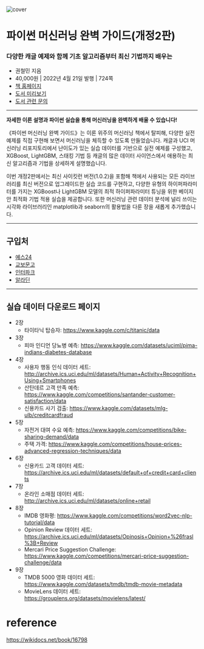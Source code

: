 ![cover](cover.jpg)

# 파이썬 머신러닝 완벽 가이드(개정2판)
### 다양한 캐글 예제와 함께 기초 알고리즘부터 최신 기법까지 배우는

- 권철민 지음
- 40,000원 | 2022년 4월 21일 발행 | 724쪽
- [책 홈페이지](https://wikibook.co.kr/pymlrev2/)
- [도서 미리보기](http://www.yes24.com/Product/Viewer/Preview/108824557)
- [도서 관련 문의](https://wikibook.co.kr/support/contact/)

---

**자세한 이론 설명과 파이썬 실습을 통해 머신러닝을 완벽하게 배울 수 있습니다!**

《파이썬 머신러닝 완벽 가이드》는 이론 위주의 머신러닝 책에서 탈피해, 다양한 실전 예제를 직접 구현해 보면서 머신러닝을 체득할 수 있도록 만들었습니다. 캐글과 UCI 머신러닝 리포지토리에서 난이도가 있는 실습 데이터를 기반으로 실전 예제를 구성했고, XGBoost, LightGBM, 스태킹 기법 등 캐글의 많은 데이터 사이언스에서 애용하는 최신 알고리즘과 기법을 상세하게 설명했습니다.

이번 개정2판에서는 최신 사이킷런 버전(1.0.2)을 포함해 책에서 사용되는 모든 라이브러리를 최신 버전으로 업그레이드한 실습 코드를 구현하고, 다양한 유형의 하이퍼파라미터를 가지는 XGBoost나 LightGBM 모델의 최적 하이퍼파라미터 튜닝을 위한 베이지안 최적화 기법 적용 실습을 제공합니다. 또한 머신러닝 관련 데이터 분석에 널리 쓰이는 시각화 라이브러리인 matplotlib과 seaborn의 활용법을 다룬 장을 새롭게 추가했습니다.

---
 
 ## 구입처
 
 - [예스24](http://www.yes24.com/Product/Goods/108824557)
 - [교보문고](https://product.kyobobook.co.kr/detail/S000001766511)
 - [인터파크](http://book.interpark.com/product/BookDisplay.do?_method=detail&sc.prdNo=354679508)
 - [알라딘](https://www.aladin.co.kr/shop/wproduct.aspx?ItemId=292601583)

---

## 실습 데이터 다운로드 페이지

- 2장
    - 타이타닉 탑승자: <https://www.kaggle.com/c/titanic/data>
- 3장
    - 피마 인디언 당뇨병 예측: <https://www.kaggle.com/datasets/uciml/pima-indians-diabetes-database>
- 4장
    - 사용자 행동 인식 데이터 세트: <http://archive.ics.uci.edu/ml/datasets/Human+Activity+Recognition+Using+Smartphones>
    - 산탄데르 고객 만족 예측: <https://www.kaggle.com/competitions/santander-customer-satisfaction/data>
    - 신용카드 사기 검출: <https://www.kaggle.com/datasets/mlg-ulb/creditcardfraud>
- 5장
    - 자전거 대여 수요 예측: <https://www.kaggle.com/competitions/bike-sharing-demand/data>
    - 주택 가격: <https://www.kaggle.com/competitions/house-prices-advanced-regression-techniques/data>
- 6장
    - 신용카드 고객 데이터 세트: <https://archive.ics.uci.edu/ml/datasets/default+of+credit+card+clients>
- 7장
    - 온라인 소매점 데이터 세트: <http://archive.ics.uci.edu/ml/datasets/online+retail>
- 8장
    - IMDB 영화평: <https://www.kaggle.com/competitions/word2vec-nlp-tutorial/data>
    - Opinion Review 데이터 세트: <https://archive.ics.uci.edu/ml/datasets/Opinosis+Opinion+%26frasl%3B+Review>
    - Mercari Price Suggestion Challenge: <https://www.kaggle.com/competitions/mercari-price-suggestion-challenge/data>
- 9장
    - TMDB 5000 영화 데이터 세트: <https://www.kaggle.com/datasets/tmdb/tmdb-movie-metadata>
    - MovieLens 데이터 세트: <https://grouplens.org/datasets/movielens/latest/>

# reference 

https://wikidocs.net/book/16798
